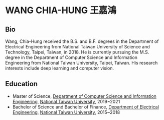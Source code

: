 # WANG CHIA-HUNG 王嘉鴻
<div w3-include-html="navigation"></div> 

## Bio
Wang, Chia-Hung received the B.S. and  B.F. degrees in the Department of Electrical Engineering from National Taiwan University of Science and Technology, Taipei, Taiwan, in 2018. He is currently pursuing the M.S. degree in the Department of Computer Science and Information Engineering from National Taiwan University, Taipei, Taiwan. His research interests include deep learning and computer vision.

## Education
- Master of Science, [Department of Computer Science and Information Engineering](https://www.csie.ntu.edu.tw), [National Taiwan University](https://www.ntu.edu.tw), 2019~2021
- Bachelor of Science and Bachelor of Finance, [Department of Electrical Engineering](https://www.ee.ntust.edu.tw), [National Taiwan University](https://www.ntust.edu.tw), 2015~2018
